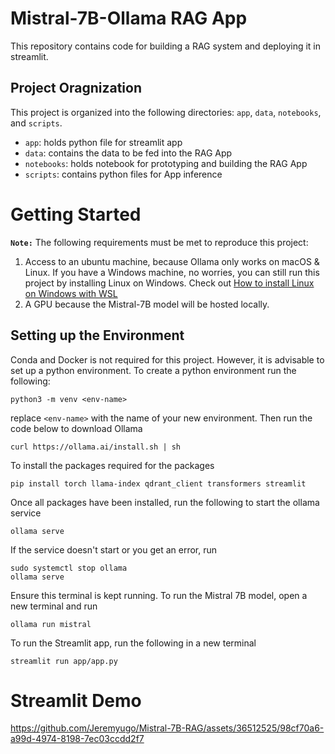 # Mistral-7B-Ollama RAG App

This repository contains code for building a RAG system and deploying it in streamlit.

## Project Oragnization
This project is organized into the following directories: `app`, `data`, `notebooks`, and `scripts`.

- `app`: holds python file for streamlit app
- `data`: contains the data to be fed into the RAG App 
- `notebooks`: holds notebook for prototyping and building the RAG App
- `scripts`: contains python files for App inference

# Getting Started
**`Note:`**
The following requirements must be met to reproduce this project:
1. Access to an ubuntu machine, because Ollama only works on macOS & Linux. If you have a Windows machine, no worries, you can still run this project by installing Linux on Windows. Check out [How to install Linux on Windows with WSL](https://learn.microsoft.com/en-us/windows/wsl/install)
2. A GPU because the Mistral-7B model will be hosted locally. 

## Setting up the Environment
Conda and Docker is not required for this project. However, it is advisable to set up a python environment. To create a python environment run the following:

```
python3 -m venv <env-name>
```

replace `<env-name>` with the name of your new environment. Then run the code below to download Ollama

```
curl https://ollama.ai/install.sh | sh
```
To install the packages required for the packages

```
pip install torch llama-index qdrant_client transformers streamlit
```
Once all packages have been installed, run the following to start the ollama service
```
ollama serve
```
If the service doesn't start or you get an error, run
```
sudo systemctl stop ollama
ollama serve
```
Ensure this terminal is kept running. To run the Mistral 7B model, open a new terminal and run
```
ollama run mistral
```
To run the Streamlit app, run the following in a new terminal
```
streamlit run app/app.py
```

# Streamlit Demo

https://github.com/Jeremyugo/Mistral-7B-RAG/assets/36512525/98cf70a6-a99d-4974-8198-7ec03ccdd2f7




